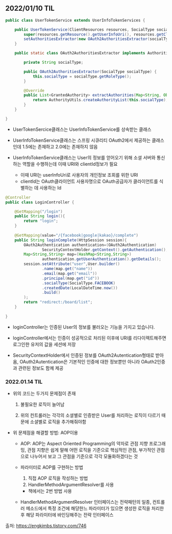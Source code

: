 ## **2022/01/10 TIL**

```java
public class UserTokenService extends UserInfoTokenServices {

    public UserTokenService(ClientResources resources, SocialType socialType) {
        super(resources.getResource().getUserInfoUri(), resources.getClient().getClientId());
        setAuthoritiesExtractor(new OAuth2AuthoritiesExtractor(socialType));
    }

    public static class OAuth2AuthoritiesExtractor implements AuthoritiesExtractor {

        private String socialType;

        public OAuth2AuthoritiesExtractor(SocialType socialType) {
            this.socialType = socialType.getRoleType();
        }

        @Override
        public List<GrantedAuthority> extractAuthorities(Map<String, Object> map) {
            return AuthorityUtils.createAuthorityList(this.socialType);
        }
    }

}
```
- UserTokenSercice클래스는 UserInfoTokenService를 상속받는 클래스

- UserInfoTokenService클래스는 스프링 시큐리티 OAuth2에서 제공하는 클래스인데 1.5에는 존재하고 2.0에는 존재하지 않음

- UserInfoTokenService클래스는 User의 정보를 얻어오기 위해 소셜 서버와 통신하는 역할을 수행하는데 이때 URI와 clientId정보가 필요

    - 이때 URI는 userInfoUri로 사용자의 개인정보 조회를 위한 URI
    - clientId는 OAuth클라이언트 사용자명으로 OAuth공급자가 클라이언트를 식별하는 데 사용하는 Id



```java
@Controller
public class LoginController {

    @GetMapping("/login")
    public String login(){
        return "login";
    }
    
    @GetMapping(value="/{facebook|google|kakao}/complete")
    public String loginComplete(HttpSession session){
        OAuth2Authentication authentication=(OAuth2Authentication) 
                SecurityContextHolder.getContext().getAuthentication();
        Map<String,String> map=(HashMap<String,String>)
                authentication.getUserAuthentication().getDetails();
        session.setAttribute("user",User.builder()
                .name(map.get("name"))
                .email(map.get("email"))
                .principal(map.get("id"))
                .socialType(SocialType.FACEBOOK)
                .createdDate(LocalDateTime.now())
                .build()
        );
        return "redirect:/board/list";
    }
    
}

```
- loginController는 인증된 User의 정보를 불러오는 기능을 가지고 있습니다.

- loginController에서는 인증이 성공적으로 처리된 이후에 URI를 리다이렉트해주면 로그인한 유저의 값을 세션에 저장

- SecurityContextHolder에서 인증된 정보를 OAuth2Autentication형태로 받아옴, OAuth2Autentication은 기본적인 인증에 대한 정보뿐만 아니라 OAuth2인증과 관련된 정보도 함께 제공

### **2022.01.14 TIL**
- 위의 코드는 두가지 문제점이 존재
    1. 불필요한 로직이 늘어남

    2. 위의 컨트롤러는 각각의 소셜별로 인증받은 User를 처리하는 로직이 다르기 때문에 소셜별로 로직을 추가해줘야함

- 위 문제점을 해결할 방법: AOP이용 
    - AOP: AOP는 Aspect Oriented Programming의 약자로 관점 지향 프로그래밍, 관점 지향은 쉽게 말해 어떤 로직을 기준으로 핵심적인 관점, 부가적인 관점으로 나누어서 보고 그 관점을 기준으로 각각 모듈화하겠다는 것

    - 파라미터로 AOP를 구현하는 방법
        1. 직접 AOP 로직을 작성하는 방법
        2. HandlerMethodArgumentResolver를 사용

        - 책에서는 2번 방법 사용
    - HandlerMethodArgumentResolver 인터페이스는 전략패턴의 일종, 컨트롤러 메소드에서 특정 조건에 해댱한느 파라미터가 있으면 생성한 로직을 처리한 후 해당 파라미터에 바인딩해주는 전략 인터페이스
    




출처: https://engkimbs.tistory.com/746